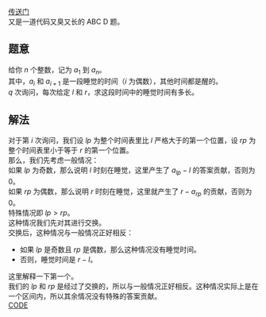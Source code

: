 [传送门](https://www.luogu.com.cn/problem/AT_abc305_d)    
又是一道代码又臭又长的 ABC D 题。     
## 题意
给你 $n$ 个整数，记为 $a_1$ 到 $a_n$。       
其中，$a_{i}$ 和 $a_{i+1}$ 是一段睡觉的时间（$i$ 为偶数），其他时间都是醒的。     
$q$ 次询问，每次给定 $l$ 和 $r$，求这段时间中的睡觉时间有多长。     
## 解法
对于第 $i$ 次询问，我们设 $lp$ 为整个时间表里比 $l$ 严格大于的第一个位置，设 $rp$ 为整个时间表里小于等于 $r$ 的第一个位置。           
那么，我们先考虑一般情况：     
如果 $lp$ 为奇数，那么说明 $l$ 时刻在睡觉，这里产生了 $a_{lp}-l$ 的答案贡献，否则为 $0$。     
如果 $rp$ 为偶数，那么说明 $r$ 时刻在睡觉，这里就产生了 $r-a_{rp}$ 的贡献，否则为 $0$。     
特殊情况即 $lp>rp$。    
这种情况我们先对其进行交换。    
交换后，这种情况与一般情况正好相反：    
- 如果 $lp$ 是奇数且 $rp$ 是偶数，那么这种情况没有睡觉时间。   
- 否则，睡觉时间是 $r-l$。      

这里解释一下第一个。        
我们的 $lp$ 和 $rp$ 是经过了交换的，所以与一般情况正好相反。这种情况实际上是在一个区间内，所以其余情况没有特殊的答案贡献。             
[CODE](https://www.luogu.com.cn/paste/x73j52eb)